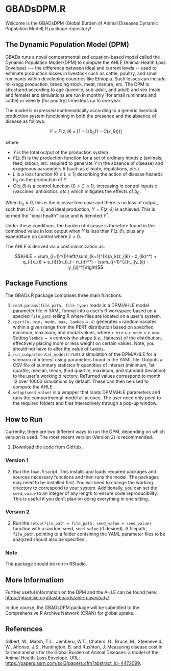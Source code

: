 # GBADsDPM.R

Welcome is the GBADsDPM (Global Burden of Animal Diseases Dynamic Population Model) R package repository!

## The Dynamic Population Model (DPM)

GBADs runs a novel compartmentalized equation-based model called the Dynamic Population Model (DPM) to compute the AHLE (Animal Health Loss Envelope) --- the difference between ideal and current levels -- used to estimate production losses in livestock such as cattle, poultry, and small ruminants within developing countries like Ethiopia. Such losses can include milk/egg production, breeding stock, meat, manure, *etc*. The DPM is structured according to age (juvenile, sub-adult, and adult) and sex (male and female) and simulations are run in monthly (for small ruminnats and cattle) or weekly (for poultry) timesteps up to one year.

The model is expressed mathematically according to a generic livestock production system functioning in both the presence and the absence of disease as follows:

```math
Y = F(z, \theta) \times [1 - L(b_0(1 - C(x, \theta)))]
```
where 

- $Y$ is the total output of the production system
- $F(z, \theta)$ is the production function for a set of ordinary inputs $z$ (animals, feed, labour, *etc.* required to generate $Y$ in the absence of disease) and exogenous parameters $\theta$ (such as climate, regulations, *etc.*)
- $L$ is a loss function ($0 \leq L \leq 1$) describing the action of disease hazards $b_0$ on the production of $Y$
- $C(x, \theta)$ is a control function ($0 \leq C \leq 1$), increasing in control inputs $x$ (vaccines, antibiotics, *etc.*) which mitigates the effects of $b_0$.

When $b_0 = 0$, this is the disease free case and there is no loss of output, such that $L(0) = 0$, and ideal production, $Y = F(z, \theta)$ is achieved. This is termed the "ideal health" case and is denoted $Y^*$.

Under these conditions, the burden of disease is therefore found in the combined value in lost output when $Y$ is less than $F(z, \theta)$, plus any expenditure on control where $z > 0$.

The AHLE is derived via a cost minimization as:

```math
AHLE = \sum_{i=1}^{I}\left(\sum_{k=1}^{K}p_k(z_{ik} - z_{ik}^*) + q_{i}x_{i} + s_{i}({n_i}_t - n_{it}^*) - \sum_{j=1}^{J}r_j(y_{ij} - y_{ij}^*)\right)
```

## Package Functions

The GBADs R package comprises three main functions:

1.    ```read_params(file_path, file_type)``` reads in a DPM/AHLE model parameter file in YAML format into a user's R workspace based on a specied ```file_path``` telling R where files are located on a user's system.
2.    ```rpert(n, min, mode, max, lambda = 4)``` generates ```n``` random variates within a given range from the PERT distribution based on specified minimum, maximum, and modal values, where ```x_min``` $<$ ```x_mode``` $<$ ```x_max```. Setting ```lambda = 4``` controls the shape (*i.e.*, flatness) of the distribution, effectively placing more or less weight on certain values. Note, you should not have to alter the value of `lambda`.
3.   ```run_compartmental_model()``` runs a simulation of the DPM/AHLE for a scenario of interest using parameters found in the YAML file. Outputs a CSV file of summary statistcs fr quantities of interest (minimum, 1st quartile, median, mean, third quartile, maximum, and standard deviation) to the user's working directory. ReTurned values correspond to month 12 over 10000 simulations by default. These can then be used to compute the AHLE.
4.  ```setup(seed_value)``` is a wrapper that loads DPM/AHLE parameters and runs the compartmental model all at once. The user need only point to the required folders and files interactively through a pop-up window.

## How to Run

Currently, there are two different ways to run the DPM, depending on which version is used. The most recent version (Version 2) is recommended.

1. Download the code from GitHub.

### Version 1

2. Run the `load.R` script. This installs and loads required packages and sources necessary functions and then runs the model. The packages may need to be installed first. You will need to change the working directory to correspond to your system. Additionally, you can set the `seed_value` to an integer of any length to ensure code reproducibility. This is useful if you don't plan on doing everything in one sitting. 

### Version 2

2. Run the ```setup(file_path = file_path, seed_value = seed_value)``` function with a random seed, `seed_value` (if desired). A filepath, `file_path`, pointing to a folder contsining the YAML parameter files to be analyzed should also be specified.

### Note

The package should be run in RStudio.

## More Informatiom

Further useful information on the DPM and the AHLE can be found here: https://gbadske.org/dashboards/ahle-casestudy/. 

In due course, the GBADsDPM package will be submitted to the Comprehensive R Archive Network (CRAN) for global uptake.

## References

Gilbert, W., Marsh, T.L., Jemberu, W.T., Chaters, G., Bruce, M., Steeneveld, W., Alfonso, J.S., Huntington, B. and Rushton, J. Measuring disease cost in farmed animals for the Global Burden of Animal Diseases: a model of the Animal Health-Loss Envelope. URL: https://papers.ssrn.com/sol3/papers.cfm?abstract_id=4472099.
